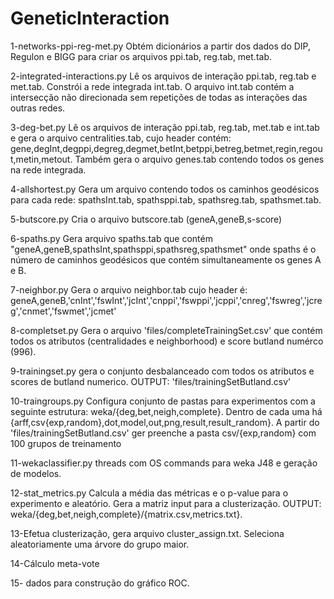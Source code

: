 GeneticInteraction
==================
1-networks-ppi-reg-met.py
Obtém dicionários a partir dos dados do DIP, Regulon e BIGG para criar os arquivos ppi.tab, reg.tab, met.tab.

2-integrated-interactions.py
Lê os arquivos de interação ppi.tab, reg.tab e met.tab. Constrói a rede integrada int.tab.
O arquivo int.tab contém a intersecção não direcionada sem repetições de todas as interações das outras redes.

3-deg-bet.py
Lê os arquivos de interação ppi.tab, reg.tab, met.tab e int.tab e gera o arquivo centralities.tab, cujo header contém: 
gene,degInt,degppi,degreg,degmet,betInt,betppi,betreg,betmet,regin,regout,metin,metout. Também gera o arquivo genes.tab contendo todos os genes na rede integrada.

4-allshortest.py
Gera um arquivo contendo todos os caminhos geodésicos para cada rede: spathsInt.tab, spathsppi.tab, spathsreg.tab, spathsmet.tab.

5-butscore.py
Cria o arquivo butscore.tab (geneA,geneB,s-score)

6-spaths.py
Gera arquivo spaths.tab que contém "geneA,geneB,spathsInt,spathsppi,spathsreg,spathsmet"
onde spaths é o número de caminhos geodésicos que contém simultaneamente os genes A e B.

7-neighbor.py
Gera o arquivo neighbor.tab cujo header é: 
geneA,geneB,'cnInt','fswInt','jcInt','cnppi','fswppi','jcppi','cnreg','fswreg','jcreg','cnmet','fswmet','jcmet'

8-completset.py
Gera o arquivo 'files/completeTrainingSet.csv' que contém todos os atributos (centralidades e neighborhood) e score butland numérco (996).

9-trainingset.py
gera o conjunto desbalanceado com todos os atributos e scores de butland numerico. OUTPUT: 'files/trainingSetButland.csv'

10-traingroups.py
Configura conjunto de pastas para experimentos com a seguinte estrutura: 
weka/{deg,bet,neigh,complete}. Dentro de cada uma há {arff,csv{exp,random},dot,model,out,png,result,result_random}. A partir do 'files/trainingSetButland.csv' ger preenche a pasta csv/{exp,random} com 100 grupos de treinamento

11-wekaclassifier.py
threads com OS commands para weka J48 e geração de modelos.

12-stat_metrics.py
Calcula a média das métricas e o p-value para o experimento e aleatório. Gera a matriz input para a clusterização. 
OUTPUT: weka/{deg,bet,neigh,complete}/{matrix.csv,metrics.txt}.

13-Efetua clusterização, gera arquivo cluster_assign.txt. Seleciona aleatoriamente uma árvore do grupo maior.

14-Cálculo meta-vote

15- dados para construção do gráfico ROC.

